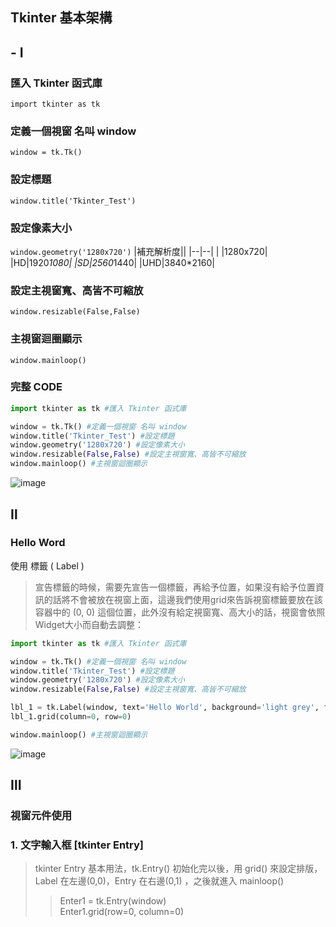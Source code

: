 ## Tkinter 基本架構
##  - Ⅰ 
### 匯入 Tkinter 函式庫
`import tkinter as tk`
### 定義一個視窗 名叫 window
`window = tk.Tk() `
### 設定標題
`window.title('Tkinter_Test')`
### 設定像素大小
`window.geometry('1280x720')`
|補充解析度||
|--|--|
|  |1280x720|
|HD|1920*1080|
|SD|2560*1440|
|UHD|3840*2160|
### 設定主視窗寬、高皆不可縮放
`window.resizable(False,False)`
### 主視窗迴圈顯示
`window.mainloop()`
### 完整 CODE
```py
import tkinter as tk #匯入 Tkinter 函式庫

window = tk.Tk() #定義一個視窗 名叫 window
window.title('Tkinter_Test') #設定標題
window.geometry('1280x720') #設定像素大小
window.resizable(False,False) #設定主視窗寬、高皆不可縮放
window.mainloop() #主視窗迴圈顯示
```
![image](https://user-images.githubusercontent.com/55220866/157248672-2a03f16a-a633-4f45-a0c1-f2c807655bd4.png)
## Ⅱ
### Hello Word 
使用 標籤 ( Label )
> 宣告標籤的時候，需要先宣告一個標籤，再給予位置，如果沒有給予位置資訊的話將不會被放在視窗上面，這邊我們使用grid來告訴視窗標籤要放在該容器中的 (0, 0) 這個位置，此外沒有給定視窗寬、高大小的話，視窗會依照Widget大小而自動去調整：
```py
import tkinter as tk #匯入 Tkinter 函式庫

window = tk.Tk() #定義一個視窗 名叫 window
window.title('Tkinter_Test') #設定標題
window.geometry('1280x720') #設定像素大小
window.resizable(False,False) #設定主視窗寬、高皆不可縮放

lbl_1 = tk.Label(window, text='Hello World', background='light grey', foreground='black', font=('Arial', 20))
lbl_1.grid(column=0, row=0)

window.mainloop() #主視窗迴圈顯示
```
![image](https://user-images.githubusercontent.com/55220866/157254509-b912a1be-dc70-4435-b10d-99fc81fcb38d.png)
## Ⅲ
### 視窗元件使用
### 1. 文字輸入框 [tkinter Entry]
> tkinter Entry 基本用法，tk.Entry() 初始化完以後，用 grid() 來設定排版，Label 在左邊(0,0)，Entry 在右邊(0,1) ，之後就進入 mainloop()
>> Enter1 = tk.Entry(window) <br>
>> Enter1.grid(row=0, column=0)
